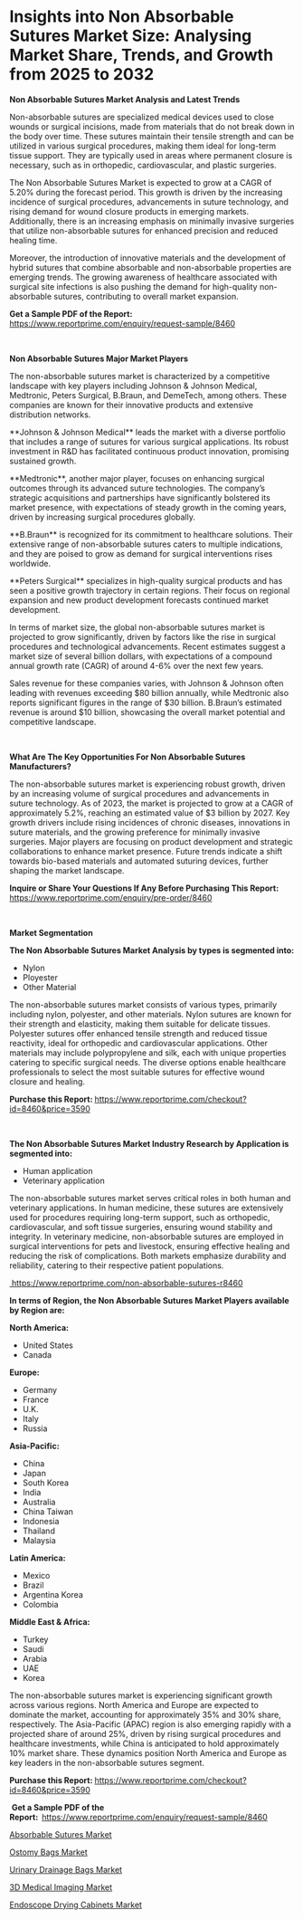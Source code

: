 <p><h1>Insights into Non Absorbable Sutures Market Size: Analysing Market Share, Trends, and Growth from 2025 to 2032</h1></p><p><strong>Non Absorbable Sutures Market Analysis and Latest Trends</strong></p>
<p><p>Non-absorbable sutures are specialized medical devices used to close wounds or surgical incisions, made from materials that do not break down in the body over time. These sutures maintain their tensile strength and can be utilized in various surgical procedures, making them ideal for long-term tissue support. They are typically used in areas where permanent closure is necessary, such as in orthopedic, cardiovascular, and plastic surgeries.</p><p>The Non Absorbable Sutures Market is expected to grow at a CAGR of 5.20% during the forecast period. This growth is driven by the increasing incidence of surgical procedures, advancements in suture technology, and rising demand for wound closure products in emerging markets. Additionally, there is an increasing emphasis on minimally invasive surgeries that utilize non-absorbable sutures for enhanced precision and reduced healing time.</p><p>Moreover, the introduction of innovative materials and the development of hybrid sutures that combine absorbable and non-absorbable properties are emerging trends. The growing awareness of healthcare associated with surgical site infections is also pushing the demand for high-quality non-absorbable sutures, contributing to overall market expansion.</p></p>
<p><strong>Get a Sample PDF of the Report:&nbsp;</strong> <a href="https://www.reportprime.com/enquiry/request-sample/8460?utm_campaign=96&utm_medium=2&utm_source=Github&utm_content=ia&utm_term=19032025&utm_id=non-absorbable-sutures">https://www.reportprime.com/enquiry/request-sample/8460</a></p>
<p>&nbsp;</p>
<p><strong>Non Absorbable Sutures Major Market Players</strong></p>
<p><p>The non-absorbable sutures market is characterized by a competitive landscape with key players including Johnson & Johnson Medical, Medtronic, Peters Surgical, B.Braun, and DemeTech, among others. These companies are known for their innovative products and extensive distribution networks.</p><p>**Johnson & Johnson Medical** leads the market with a diverse portfolio that includes a range of sutures for various surgical applications. Its robust investment in R&D has facilitated continuous product innovation, promising sustained growth. </p><p>**Medtronic**, another major player, focuses on enhancing surgical outcomes through its advanced suture technologies. The company’s strategic acquisitions and partnerships have significantly bolstered its market presence, with expectations of steady growth in the coming years, driven by increasing surgical procedures globally.</p><p>**B.Braun** is recognized for its commitment to healthcare solutions. Their extensive range of non-absorbable sutures caters to multiple indications, and they are poised to grow as demand for surgical interventions rises worldwide.</p><p>**Peters Surgical** specializes in high-quality surgical products and has seen a positive growth trajectory in certain regions. Their focus on regional expansion and new product development forecasts continued market development.</p><p>In terms of market size, the global non-absorbable sutures market is projected to grow significantly, driven by factors like the rise in surgical procedures and technological advancements. Recent estimates suggest a market size of several billion dollars, with expectations of a compound annual growth rate (CAGR) of around 4-6% over the next few years.</p><p>Sales revenue for these companies varies, with Johnson & Johnson often leading with revenues exceeding $80 billion annually, while Medtronic also reports significant figures in the range of $30 billion. B.Braun’s estimated revenue is around $10 billion, showcasing the overall market potential and competitive landscape.</p></p>
<p>&nbsp;</p>
<p><strong>What Are The Key Opportunities For Non Absorbable Sutures Manufacturers?</strong></p>
<p><p>The non-absorbable sutures market is experiencing robust growth, driven by an increasing volume of surgical procedures and advancements in suture technology. As of 2023, the market is projected to grow at a CAGR of approximately 5.2%, reaching an estimated value of $3 billion by 2027. Key growth drivers include rising incidences of chronic diseases, innovations in suture materials, and the growing preference for minimally invasive surgeries. Major players are focusing on product development and strategic collaborations to enhance market presence. Future trends indicate a shift towards bio-based materials and automated suturing devices, further shaping the market landscape.</p></p>
<p><strong>Inquire or Share Your Questions If Any Before Purchasing This Report:</strong> <a href="https://www.reportprime.com/enquiry/pre-order/8460?utm_campaign=96&utm_medium=2&utm_source=Github&utm_content=ia&utm_term=19032025&utm_id=non-absorbable-sutures">https://www.reportprime.com/enquiry/pre-order/8460</a></p>
<p>&nbsp;</p>
<p><strong>Market Segmentation</strong></p>
<p><strong>The Non Absorbable Sutures Market Analysis by types is segmented into:</strong></p>
<p><ul><li>Nylon</li><li>Ployester</li><li>Other Material</li></ul></p>
<p><p>The non-absorbable sutures market consists of various types, primarily including nylon, polyester, and other materials. Nylon sutures are known for their strength and elasticity, making them suitable for delicate tissues. Polyester sutures offer enhanced tensile strength and reduced tissue reactivity, ideal for orthopedic and cardiovascular applications. Other materials may include polypropylene and silk, each with unique properties catering to specific surgical needs. The diverse options enable healthcare professionals to select the most suitable sutures for effective wound closure and healing.</p></p>
<p><strong>Purchase this Report:&nbsp;</strong><a href="https://www.reportprime.com/checkout?id=8460&price=3590&utm_campaign=96&utm_medium=2&utm_source=Github&utm_content=ia&utm_term=19032025&utm_id=non-absorbable-sutures">https://www.reportprime.com/checkout?id=8460&price=3590</a></p>
<p>&nbsp;</p>
<p><strong>The Non Absorbable Sutures Market Industry Research by Application is segmented into:</strong></p>
<p><ul><li>Human application</li><li>Veterinary application</li></ul></p>
<p><p>The non-absorbable sutures market serves critical roles in both human and veterinary applications. In human medicine, these sutures are extensively used for procedures requiring long-term support, such as orthopedic, cardiovascular, and soft tissue surgeries, ensuring wound stability and integrity. In veterinary medicine, non-absorbable sutures are employed in surgical interventions for pets and livestock, ensuring effective healing and reducing the risk of complications. Both markets emphasize durability and reliability, catering to their respective patient populations.</p></p>
<p><a href="https://www.reportprime.com/non-absorbable-sutures-r8460?utm_campaign=96&utm_medium=2&utm_source=Github&utm_content=ia&utm_term=19032025&utm_id=non-absorbable-sutures">&nbsp;https://www.reportprime.com/non-absorbable-sutures-r8460</a></p>
<p><strong>In terms of Region, the Non Absorbable Sutures Market Players available by Region are:</strong></p>
<p>
    <p> <strong> North America: </strong>
        <ul>
            <li>United States</li>
            <li>Canada</li>
        </ul>
        </p> 
    <p> <strong> Europe: </strong>
        <ul>
            <li>Germany</li>
            <li>France</li>
            <li>U.K.</li>
            <li>Italy</li>
            <li>Russia</li>
        </ul>
        </p> 
    <p> <strong> Asia-Pacific: </strong>
        <ul>
            <li>China</li>
            <li>Japan</li>
            <li>South Korea</li>
            <li>India</li>
            <li>Australia</li>
            <li>China Taiwan</li>
            <li>Indonesia</li>
            <li>Thailand</li>
            <li>Malaysia</li>
        </ul>
        </p> 
    <p> <strong> Latin America: </strong>
        <ul>
            <li>Mexico</li>
            <li>Brazil</li>
            <li>Argentina Korea</li>
            <li>Colombia</li>
        </ul>
        </p> 
    <p> <strong> Middle East & Africa: </strong>
        <ul>
            <li>Turkey</li>
            <li>Saudi</li>
            <li>Arabia</li>
            <li>UAE</li>
            <li>Korea</li>
        </ul>
    </p>
    </p>
<p><p>The non-absorbable sutures market is experiencing significant growth across various regions. North America and Europe are expected to dominate the market, accounting for approximately 35% and 30% share, respectively. The Asia-Pacific (APAC) region is also emerging rapidly with a projected share of around 25%, driven by rising surgical procedures and healthcare investments, while China is anticipated to hold approximately 10% market share. These dynamics position North America and Europe as key leaders in the non-absorbable sutures segment.</p></p>
<p><strong>Purchase this Report: </strong><a href="https://www.reportprime.com/checkout?id=8460&price=3590&utm_campaign=96&utm_medium=2&utm_source=Github&utm_content=ia&utm_term=19032025&utm_id=non-absorbable-sutures">https://www.reportprime.com/checkout?id=8460&price=3590</a></p>
<p>&nbsp;<strong>Get a Sample PDF of the Report:&nbsp;&nbsp;</strong><a href="https://www.reportprime.com/enquiry/request-sample/8460?utm_campaign=96&utm_medium=2&utm_source=Github&utm_content=ia&utm_term=19032025&utm_id=non-absorbable-sutures">https://www.reportprime.com/enquiry/request-sample/8460</a></p>
<p><strong></strong></p>
<p><p><a href="https://github.com/shadnfamoza/Market-Research-Report-List-1/blob/main/absorbable-sutures-market.md?utm_campaign=96&utm_medium=2&utm_source=Github&utm_content=ia&utm_term=19032025&utm_id=non-absorbable-sutures">Absorbable Sutures Market</a></p><p><a href="https://github.com/porstheftyux/Market-Research-Report-List-1/blob/main/ostomy-bags-market.md?utm_campaign=96&utm_medium=2&utm_source=Github&utm_content=ia&utm_term=19032025&utm_id=non-absorbable-sutures">Ostomy Bags Market</a></p><p><a href="https://github.com/samesdufloiw/Market-Research-Report-List-1/blob/main/urinary-drainage-bags-market.md?utm_campaign=96&utm_medium=2&utm_source=Github&utm_content=ia&utm_term=19032025&utm_id=non-absorbable-sutures">Urinary Drainage Bags Market</a></p><p><a href="https://github.com/micbotam/Market-Research-Report-List-1/blob/main/3d-medical-imaging-market.md?utm_campaign=96&utm_medium=2&utm_source=Github&utm_content=ia&utm_term=19032025&utm_id=non-absorbable-sutures">3D Medical Imaging Market</a></p><p><a href="https://github.com/scaseiargas/Market-Research-Report-List-1/blob/main/endoscope-drying-cabinets-market.md?utm_campaign=96&utm_medium=2&utm_source=Github&utm_content=ia&utm_term=19032025&utm_id=non-absorbable-sutures">Endoscope Drying Cabinets Market</a></p></p>